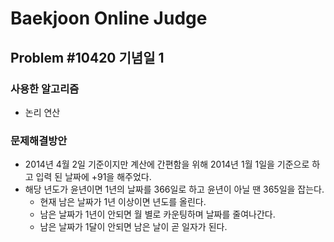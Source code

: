 Baekjoon Online Judge
=====================
## Problem #10420 기념일 1
### 사용한 알고리즘
* 논리 연산
### 문제해결방안
* 2014년 4월 2일 기준이지만 계산에 간편함을 위해 2014년 1월 1일을 기준으로 하고 입력 된 날짜에 +91을 해주었다.
* 해당 년도가 윤년이면 1년의 날짜를 366일로 하고 윤년이 아닐 땐 365일을 잡는다.
  * 현재 남은 날짜가 1년 이상이면 년도를 올린다.
  * 남은 날짜가 1년이 안되면 월 별로 카운팅하며 날짜를 줄여나간다.
  * 남은 날짜가 1달이 안되면 남은 날이 곧 일자가 된다.
